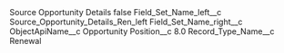 <?xml version="1.0" encoding="UTF-8"?>
<CustomMetadata xmlns="http://soap.sforce.com/2006/04/metadata" xmlns:xsi="http://www.w3.org/2001/XMLSchema-instance" xmlns:xsd="http://www.w3.org/2001/XMLSchema">
    <label>Source Opportunity Details</label>
    <protected>false</protected>
    <values>
        <field>Field_Set_Name_left__c</field>
        <value xsi:type="xsd:string">Source_Opportunity_Details_Ren_left</value>
    </values>
    <values>
        <field>Field_Set_Name_right__c</field>
        <value xsi:nil="true"/>
    </values>
    <values>
        <field>ObjectApiName__c</field>
        <value xsi:type="xsd:string">Opportunity</value>
    </values>
    <values>
        <field>Position__c</field>
        <value xsi:type="xsd:double">8.0</value>
    </values>
    <values>
        <field>Record_Type_Name__c</field>
        <value xsi:type="xsd:string">Renewal</value>
    </values>
</CustomMetadata>
